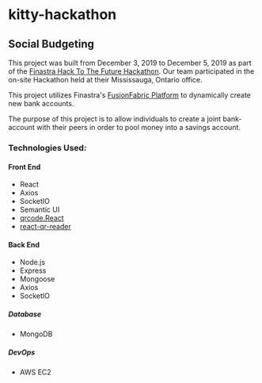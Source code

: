 # kitty-hackathon
## Social Budgeting

This project was built from December 3, 2019 to December 5, 2019 as part of the [Finastra Hack To The Future Hackathon](https://fintech.devpost.com/). Our team participated in the on-site Hackathon held at their Mississauga, Ontario office.

This project utilizes Finastra's [FusionFabric Platform](https://www.finastra.com/platform) to dynamically create new bank accounts.

The purpose of this project is to allow individuals to create a joint bank-account with their peers in order to pool money into a savings account.

### Technologies Used:
#### Front End
* React
* Axios
* SocketIO
* Semantic UI
* [qrcode.React](https://github.com/zpao/qrcode.react)
* [react-qr-reader](https://github.com/JodusNodus/react-qr-reader)
#### Back End
* Node.js
* Express
* Mongoose
* Axios
* SocketIO
##### Database
* MongoDB
##### DevOps
* AWS EC2